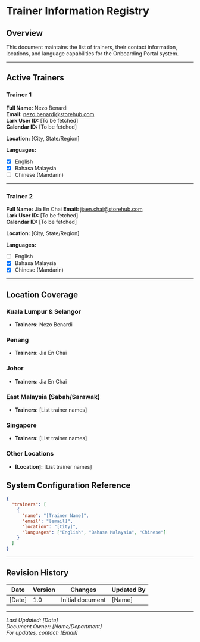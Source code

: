 # Trainer Information Registry

## Overview
This document maintains the list of trainers, their contact information, locations, and language capabilities for the Onboarding Portal system.

---

## Active Trainers

### Trainer 1
**Full Name:** Nezo Benardi  
**Email:** nezo.benardi@storehub.com  
**Lark User ID:** [To be fetched]  
**Calendar ID:** [To be fetched]  

**Location:** [City, State/Region]

**Languages:**
- [x] English
- [x] Bahasa Malaysia
- [ ] Chinese (Mandarin)

---

### Trainer 2
**Full Name:** Jia En Chai
**Email:** jiaen.chai@storehub.com   
**Lark User ID:** [To be fetched]  
**Calendar ID:** [To be fetched]  

**Location:** [City, State/Region]

**Languages:**
- [ ] English
- [x] Bahasa Malaysia
- [x] Chinese (Mandarin)

---

## Location Coverage

### Kuala Lumpur & Selangor
- **Trainers:** Nezo Benardi

### Penang
- **Trainers:** Jia En Chai

### Johor
- **Trainers:** Jia En Chai

### East Malaysia (Sabah/Sarawak)
- **Trainers:** [List trainer names]

### Singapore
- **Trainers:** [List trainer names]

### Other Locations
- **[Location]:** [List trainer names]



## System Configuration Reference

```json
{
  "trainers": [
    {
      "name": "[Trainer Name]",
      "email": "[email]",
      "location": "[City]",
      "languages": ["English", "Bahasa Malaysia", "Chinese"]
    }
  ]
}
```

---

## Revision History

| Date | Version | Changes | Updated By |
|------|---------|---------|------------|
| [Date] | 1.0 | Initial document | [Name] |

---

*Last Updated: [Date]*  
*Document Owner: [Name/Department]*  
*For updates, contact: [Email]*